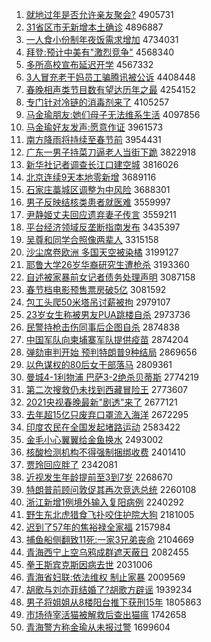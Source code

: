 1. [就地过年是否允许亲友聚会?](http://www.baidu.com/baidu?cl=3&tn=SE_baiduhomet8_jmjb7mjw&rsv_dl=fyb_top&fr=top1000&wd=%BE%CD%B5%D8%B9%FD%C4%EA%CA%C7%B7%F1%D4%CA%D0%ED%C7%D7%D3%D1%BE%DB%BB%E1%3F) 4905731
1. [31省区市无新增本土确诊](http://www.baidu.com/baidu?cl=3&tn=SE_baiduhomet8_jmjb7mjw&rsv_dl=fyb_top&fr=top1000&wd=31%CA%A1%C7%F8%CA%D0%CE%DE%D0%C2%D4%F6%B1%BE%CD%C1%C8%B7%D5%EF) 4896887
1. [一人食小份制年夜饭需求增加](http://www.baidu.com/baidu?cl=3&tn=SE_baiduhomet8_jmjb7mjw&rsv_dl=fyb_top&fr=top1000&wd=%D2%BB%C8%CB%CA%B3%D0%A1%B7%DD%D6%C6%C4%EA%D2%B9%B7%B9%D0%E8%C7%F3%D4%F6%BC%D3) 4734031
1. [拜登:预计中美有"激烈竞争"](http://www.baidu.com/baidu?cl=3&tn=SE_baiduhomet8_jmjb7mjw&rsv_dl=fyb_top&fr=top1000&wd=%B0%DD%B5%C7%3A%D4%A4%BC%C6%D6%D0%C3%C0%D3%D0%22%BC%A4%C1%D2%BE%BA%D5%F9%22) 4568340
1. [多所高校宣布延迟开学](http://www.baidu.com/baidu?cl=3&tn=SE_baiduhomet8_jmjb7mjw&rsv_dl=fyb_top&fr=top1000&wd=%B6%E0%CB%F9%B8%DF%D0%A3%D0%FB%B2%BC%D1%D3%B3%D9%BF%AA%D1%A7) 4567332
1. [3人冒充老干妈员工骗腾讯被公诉](http://www.baidu.com/baidu?cl=3&tn=SE_baiduhomet8_jmjb7mjw&rsv_dl=fyb_top&fr=top1000&wd=3%C8%CB%C3%B0%B3%E4%C0%CF%B8%C9%C2%E8%D4%B1%B9%A4%C6%AD%CC%DA%D1%B6%B1%BB%B9%AB%CB%DF) 4408448
1. [春晚相声类节目数有望达历年之最](http://www.baidu.com/baidu?cl=3&tn=SE_baiduhomet8_jmjb7mjw&rsv_dl=fyb_top&fr=top1000&wd=%B4%BA%CD%ED%CF%E0%C9%F9%C0%E0%BD%DA%C4%BF%CA%FD%D3%D0%CD%FB%B4%EF%C0%FA%C4%EA%D6%AE%D7%EE) 4254152
1. [专门针对冷链的消毒剂来了](http://www.baidu.com/baidu?cl=3&tn=SE_baiduhomet8_jmjb7mjw&rsv_dl=fyb_top&fr=top1000&wd=%D7%A8%C3%C5%D5%EB%B6%D4%C0%E4%C1%B4%B5%C4%CF%FB%B6%BE%BC%C1%C0%B4%C1%CB) 4105257
1. [马金瑜朋友:她们母子无法维系生活](http://www.baidu.com/baidu?cl=3&tn=SE_baiduhomet8_jmjb7mjw&rsv_dl=fyb_top&fr=top1000&wd=%C2%ED%BD%F0%E8%A4%C5%F3%D3%D1%3A%CB%FD%C3%C7%C4%B8%D7%D3%CE%DE%B7%A8%CE%AC%CF%B5%C9%FA%BB%EE) 4097856
1. [马金瑜好友发声:愿意作证](http://www.baidu.com/baidu?cl=3&tn=SE_baiduhomet8_jmjb7mjw&rsv_dl=fyb_top&fr=top1000&wd=%C2%ED%BD%F0%E8%A4%BA%C3%D3%D1%B7%A2%C9%F9%3A%D4%B8%D2%E2%D7%F7%D6%A4) 3961573
1. [南方降雨将持续至春节前](http://www.baidu.com/baidu?cl=3&tn=SE_baiduhomet8_jmjb7mjw&rsv_dl=fyb_top&fr=top1000&wd=%C4%CF%B7%BD%BD%B5%D3%EA%BD%AB%B3%D6%D0%F8%D6%C1%B4%BA%BD%DA%C7%B0) 3954431
1. [广东一男子持菜刀逼老人当街下跪](http://www.baidu.com/baidu?cl=3&tn=SE_baiduhomet8_jmjb7mjw&rsv_dl=fyb_top&fr=top1000&wd=%B9%E3%B6%AB%D2%BB%C4%D0%D7%D3%B3%D6%B2%CB%B5%B6%B1%C6%C0%CF%C8%CB%B5%B1%BD%D6%CF%C2%B9%F2) 3822918
1. [新华社记者调查长江口建空城](http://www.baidu.com/baidu?cl=3&tn=SE_baiduhomet8_jmjb7mjw&rsv_dl=fyb_top&fr=top1000&wd=%D0%C2%BB%AA%C9%E7%BC%C7%D5%DF%B5%F7%B2%E9%B3%A4%BD%AD%BF%DA%BD%A8%BF%D5%B3%C7) 3816026
1. [北京连续9天本地零新增](http://www.baidu.com/baidu?cl=3&tn=SE_baiduhomet8_jmjb7mjw&rsv_dl=fyb_top&fr=top1000&wd=%B1%B1%BE%A9%C1%AC%D0%F89%CC%EC%B1%BE%B5%D8%C1%E3%D0%C2%D4%F6) 3689116
1. [石家庄藁城区调整为中风险](http://www.baidu.com/baidu?cl=3&tn=SE_baiduhomet8_jmjb7mjw&rsv_dl=fyb_top&fr=top1000&wd=%CA%AF%BC%D2%D7%AF%DE%BB%B3%C7%C7%F8%B5%F7%D5%FB%CE%AA%D6%D0%B7%E7%CF%D5) 3688301
1. [男子反映结核类患者就医难](http://www.baidu.com/baidu?cl=3&tn=SE_baiduhomet8_jmjb7mjw&rsv_dl=fyb_top&fr=top1000&wd=%C4%D0%D7%D3%B7%B4%D3%B3%BD%E1%BA%CB%C0%E0%BB%BC%D5%DF%BE%CD%D2%BD%C4%D1) 3559997
1. [尹静姬丈夫回应遗弃妻子传言](http://www.baidu.com/baidu?cl=3&tn=SE_baiduhomet8_jmjb7mjw&rsv_dl=fyb_top&fr=top1000&wd=%D2%FC%BE%B2%BC%A7%D5%C9%B7%F2%BB%D8%D3%A6%D2%C5%C6%FA%C6%DE%D7%D3%B4%AB%D1%D4) 3559211
1. [平台经济领域反垄断指南发布](http://www.baidu.com/baidu?cl=3&tn=SE_baiduhomet8_jmjb7mjw&rsv_dl=fyb_top&fr=top1000&wd=%C6%BD%CC%A8%BE%AD%BC%C3%C1%EC%D3%F2%B7%B4%C2%A2%B6%CF%D6%B8%C4%CF%B7%A2%B2%BC) 3435397
1. [吴尊和同学合照像两辈人](http://www.baidu.com/baidu?cl=3&tn=SE_baiduhomet8_jmjb7mjw&rsv_dl=fyb_top&fr=top1000&wd=%CE%E2%D7%F0%BA%CD%CD%AC%D1%A7%BA%CF%D5%D5%CF%F1%C1%BD%B1%B2%C8%CB) 3315158
1. [沙尘席卷欧洲 多国天空被染橘](http://www.baidu.com/baidu?cl=3&tn=SE_baiduhomet8_jmjb7mjw&rsv_dl=fyb_top&fr=top1000&wd=%C9%B3%B3%BE%CF%AF%BE%ED%C5%B7%D6%DE%20%B6%E0%B9%FA%CC%EC%BF%D5%B1%BB%C8%BE%E9%D9) 3199127
1. [耶鲁大学26岁华裔研究生遭枪杀](http://www.baidu.com/baidu?cl=3&tn=SE_baiduhomet8_jmjb7mjw&rsv_dl=fyb_top&fr=top1000&wd=%D2%AE%C2%B3%B4%F3%D1%A726%CB%EA%BB%AA%D2%E1%D1%D0%BE%BF%C9%FA%D4%E2%C7%B9%C9%B1) 3193360
1. [自述被家暴前女记者债务处理声明](http://www.baidu.com/baidu?cl=3&tn=SE_baiduhomet8_jmjb7mjw&rsv_dl=fyb_top&fr=top1000&wd=%D7%D4%CA%F6%B1%BB%BC%D2%B1%A9%C7%B0%C5%AE%BC%C7%D5%DF%D5%AE%CE%F1%B4%A6%C0%ED%C9%F9%C3%F7) 3087158
1. [春节档电影预售票房破5亿](http://www.baidu.com/baidu?cl=3&tn=SE_baiduhomet8_jmjb7mjw&rsv_dl=fyb_top&fr=top1000&wd=%B4%BA%BD%DA%B5%B5%B5%E7%D3%B0%D4%A4%CA%DB%C6%B1%B7%BF%C6%C65%D2%DA) 3081592
1. [包工头爬50米塔吊讨薪被拘](http://www.baidu.com/baidu?cl=3&tn=SE_baiduhomet8_jmjb7mjw&rsv_dl=fyb_top&fr=top1000&wd=%B0%FC%B9%A4%CD%B7%C5%C050%C3%D7%CB%FE%B5%F5%CC%D6%D0%BD%B1%BB%BE%D0) 2979107
1. [23岁女生称被男友PUA跳楼自杀](http://www.baidu.com/baidu?cl=3&tn=SE_baiduhomet8_jmjb7mjw&rsv_dl=fyb_top&fr=top1000&wd=23%CB%EA%C5%AE%C9%FA%B3%C6%B1%BB%C4%D0%D3%D1PUA%CC%F8%C2%A5%D7%D4%C9%B1) 2973736
1. [民警持枪击伤同事后企图自杀](http://www.baidu.com/baidu?cl=3&tn=SE_baiduhomet8_jmjb7mjw&rsv_dl=fyb_top&fr=top1000&wd=%C3%F1%BE%AF%B3%D6%C7%B9%BB%F7%C9%CB%CD%AC%CA%C2%BA%F3%C6%F3%CD%BC%D7%D4%C9%B1) 2874838
1. [中国军队向柬埔寨军队提供疫苗](http://www.baidu.com/baidu?cl=3&tn=SE_baiduhomet8_jmjb7mjw&rsv_dl=fyb_top&fr=top1000&wd=%D6%D0%B9%FA%BE%FC%B6%D3%CF%F2%BC%ED%C6%D2%D5%AF%BE%FC%B6%D3%CC%E1%B9%A9%D2%DF%C3%E7) 2874204
1. [弹劾审判开始 预判特朗普9种结局](http://www.baidu.com/baidu?cl=3&tn=SE_baiduhomet8_jmjb7mjw&rsv_dl=fyb_top&fr=top1000&wd=%B5%AF%DB%C0%C9%F3%C5%D0%BF%AA%CA%BC%20%D4%A4%C5%D0%CC%D8%C0%CA%C6%D59%D6%D6%BD%E1%BE%D6) 2869656
1. [以色谋权的80后女干部落马](http://www.baidu.com/baidu?cl=3&tn=SE_baiduhomet8_jmjb7mjw&rsv_dl=fyb_top&fr=top1000&wd=%D2%D4%C9%AB%C4%B1%C8%A8%B5%C480%BA%F3%C5%AE%B8%C9%B2%BF%C2%E4%C2%ED) 2809361
1. [曼城4-1利物浦 巴萨3-2绝杀贝蒂斯](http://www.baidu.com/baidu?cl=3&tn=SE_baiduhomet8_jmjb7mjw&rsv_dl=fyb_top&fr=top1000&wd=%C2%FC%B3%C74-1%C0%FB%CE%EF%C6%D6%20%B0%CD%C8%F83-2%BE%F8%C9%B1%B1%B4%B5%D9%CB%B9) 2774219
1. [第二次搜救仍未找到西藏冒险王](http://www.baidu.com/baidu?cl=3&tn=SE_baiduhomet8_jmjb7mjw&rsv_dl=fyb_top&fr=top1000&wd=%B5%DA%B6%FE%B4%CE%CB%D1%BE%C8%C8%D4%CE%B4%D5%D2%B5%BD%CE%F7%B2%D8%C3%B0%CF%D5%CD%F5) 2773607
1. [2021央视春晚最新"剧透"来了](http://www.baidu.com/baidu?cl=3&tn=SE_baiduhomet8_jmjb7mjw&rsv_dl=fyb_top&fr=top1000&wd=2021%D1%EB%CA%D3%B4%BA%CD%ED%D7%EE%D0%C2%22%BE%E7%CD%B8%22%C0%B4%C1%CB) 2677121
1. [去年超15亿只废弃口罩流入海洋](http://www.baidu.com/baidu?cl=3&tn=SE_baiduhomet8_jmjb7mjw&rsv_dl=fyb_top&fr=top1000&wd=%C8%A5%C4%EA%B3%AC15%D2%DA%D6%BB%B7%CF%C6%FA%BF%DA%D5%D6%C1%F7%C8%EB%BA%A3%D1%F3) 2672295
1. [印度农民在全国发起堵路运动](http://www.baidu.com/baidu?cl=3&tn=SE_baiduhomet8_jmjb7mjw&rsv_dl=fyb_top&fr=top1000&wd=%D3%A1%B6%C8%C5%A9%C3%F1%D4%DA%C8%AB%B9%FA%B7%A2%C6%F0%B6%C2%C2%B7%D4%CB%B6%AF) 2583422
1. [金毛小心翼翼给金鱼换水](http://www.baidu.com/baidu?cl=3&tn=SE_baiduhomet8_jmjb7mjw&rsv_dl=fyb_top&fr=top1000&wd=%BD%F0%C3%AB%D0%A1%D0%C4%D2%ED%D2%ED%B8%F8%BD%F0%D3%E3%BB%BB%CB%AE) 2493002
1. [核酸检测机构不得强制捆绑收费](http://www.baidu.com/baidu?cl=3&tn=SE_baiduhomet8_jmjb7mjw&rsv_dl=fyb_top&fr=top1000&wd=%BA%CB%CB%E1%BC%EC%B2%E2%BB%FA%B9%B9%B2%BB%B5%C3%C7%BF%D6%C6%C0%A6%B0%F3%CA%D5%B7%D1) 2401410
1. [贾玲回应胖了](http://www.baidu.com/baidu?cl=3&tn=SE_baiduhomet8_jmjb7mjw&rsv_dl=fyb_top&fr=top1000&wd=%BC%D6%C1%E1%BB%D8%D3%A6%C5%D6%C1%CB) 2342081
1. [近视发生年龄提前至3到7岁](http://www.baidu.com/baidu?cl=3&tn=SE_baiduhomet8_jmjb7mjw&rsv_dl=fyb_top&fr=top1000&wd=%BD%FC%CA%D3%B7%A2%C9%FA%C4%EA%C1%E4%CC%E1%C7%B0%D6%C13%B5%BD7%CB%EA) 2268670
1. [特朗普前顾问敦促其再次竞选总统](http://www.baidu.com/baidu?cl=3&tn=SE_baiduhomet8_jmjb7mjw&rsv_dl=fyb_top&fr=top1000&wd=%CC%D8%C0%CA%C6%D5%C7%B0%B9%CB%CE%CA%B6%D8%B4%D9%C6%E4%D4%D9%B4%CE%BE%BA%D1%A1%D7%DC%CD%B3) 2260108
1. [浙江新增1例境外输入复阳病例](http://www.baidu.com/baidu?cl=3&tn=SE_baiduhomet8_jmjb7mjw&rsv_dl=fyb_top&fr=top1000&wd=%D5%E3%BD%AD%D0%C2%D4%F61%C0%FD%BE%B3%CD%E2%CA%E4%C8%EB%B8%B4%D1%F4%B2%A1%C0%FD) 2240292
1. [野生东北虎猎食飞扑咬住护院大狗](http://www.baidu.com/baidu?cl=3&tn=SE_baiduhomet8_jmjb7mjw&rsv_dl=fyb_top&fr=top1000&wd=%D2%B0%C9%FA%B6%AB%B1%B1%BB%A2%C1%D4%CA%B3%B7%C9%C6%CB%D2%A7%D7%A1%BB%A4%D4%BA%B4%F3%B9%B7) 2181005
1. [迟到了57年的焦裕禄全家福](http://www.baidu.com/baidu?cl=3&tn=SE_baiduhomet8_jmjb7mjw&rsv_dl=fyb_top&fr=top1000&wd=%B3%D9%B5%BD%C1%CB57%C4%EA%B5%C4%BD%B9%D4%A3%C2%BB%C8%AB%BC%D2%B8%A3) 2157984
1. [捕鱼船侧翻致11死:一家3兄弟丧命](http://www.baidu.com/baidu?cl=3&tn=SE_baiduhomet8_jmjb7mjw&rsv_dl=fyb_top&fr=top1000&wd=%B2%B6%D3%E3%B4%AC%B2%E0%B7%AD%D6%C211%CB%C0%3A%D2%BB%BC%D23%D0%D6%B5%DC%C9%A5%C3%FC) 2104669
1. [青海西宁上空乌鸦成群遮天蔽日](http://www.baidu.com/baidu?cl=3&tn=SE_baiduhomet8_jmjb7mjw&rsv_dl=fyb_top&fr=top1000&wd=%C7%E0%BA%A3%CE%F7%C4%FE%C9%CF%BF%D5%CE%DA%D1%BB%B3%C9%C8%BA%D5%DA%CC%EC%B1%CE%C8%D5) 2082455
1. [拳王斯宾克斯因病去世](http://www.baidu.com/baidu?cl=3&tn=SE_baiduhomet8_jmjb7mjw&rsv_dl=fyb_top&fr=top1000&wd=%C8%AD%CD%F5%CB%B9%B1%F6%BF%CB%CB%B9%D2%F2%B2%A1%C8%A5%CA%C0) 2031006
1. [青海省妇联:依法维权 制止家暴](http://www.baidu.com/baidu?cl=3&tn=SE_baiduhomet8_jmjb7mjw&rsv_dl=fyb_top&fr=top1000&wd=%C7%E0%BA%A3%CA%A1%B8%BE%C1%AA%3A%D2%C0%B7%A8%CE%AC%C8%A8%20%D6%C6%D6%B9%BC%D2%B1%A9) 2009569
1. [胡歌与刘亦菲结婚了?胡歌方辟谣](http://www.baidu.com/baidu?cl=3&tn=SE_baiduhomet8_jmjb7mjw&rsv_dl=fyb_top&fr=top1000&wd=%BA%FA%B8%E8%D3%EB%C1%F5%D2%E0%B7%C6%BD%E1%BB%E9%C1%CB%3F%BA%FA%B8%E8%B7%BD%B1%D9%D2%A5) 1939234
1. [男子将姐姐从8楼阳台推下获刑15年](http://www.baidu.com/baidu?cl=3&tn=SE_baiduhomet8_jmjb7mjw&rsv_dl=fyb_top&fr=top1000&wd=%C4%D0%D7%D3%BD%AB%BD%E3%BD%E3%B4%D38%C2%A5%D1%F4%CC%A8%CD%C6%CF%C2%BB%F1%D0%CC15%C4%EA) 1805863
1. [市场待宰活猫被解救后查出猫瘟](http://www.baidu.com/baidu?cl=3&tn=SE_baiduhomet8_jmjb7mjw&rsv_dl=fyb_top&fr=top1000&wd=%CA%D0%B3%A1%B4%FD%D4%D7%BB%EE%C3%A8%B1%BB%BD%E2%BE%C8%BA%F3%B2%E9%B3%F6%C3%A8%CE%C1) 1742658
1. [青海警方称金瑜从未报过警](http://www.baidu.com/baidu?cl=3&tn=SE_baiduhomet8_jmjb7mjw&rsv_dl=fyb_top&fr=top1000&wd=%C7%E0%BA%A3%BE%AF%B7%BD%B3%C6%BD%F0%E8%A4%B4%D3%CE%B4%B1%A8%B9%FD%BE%AF) 1699604